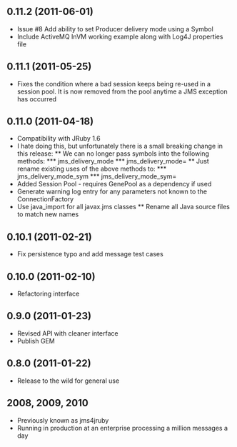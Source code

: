 ## 0.11.2 (2011-06-01)

* Issue #8 Add ability to set Producer delivery mode using a Symbol
* Include ActiveMQ InVM working example along with Log4J properties file

## 0.11.1 (2011-05-25)

* Fixes the condition where a bad session keeps being re-used in a session pool.
  It is now removed from the pool anytime a JMS exception has occurred

## 0.11.0 (2011-04-18)

* Compatibility with JRuby 1.6
* I hate doing this, but unfortunately there is a small breaking change in this release:
** We can no longer pass symbols into the following methods:
*** jms_delivery_mode
*** jms_delivery_mode=
** Just rename existing uses of the above methods to:
*** jms_delivery_mode_sym
*** jms_delivery_mode_sym=
* Added Session Pool - requires GenePool as a dependency if used
* Generate warning log entry for any parameters not known to the ConnectionFactory
* Use java_import for all javax.jms classes
** Rename all Java source files to match new names

## 0.10.1 (2011-02-21)

* Fix persistence typo and add message test cases

## 0.10.0 (2011-02-10)

* Refactoring interface

## 0.9.0 (2011-01-23)

* Revised API with cleaner interface
* Publish GEM

## 0.8.0 (2011-01-22)

* Release to the wild for general use

## 2008, 2009, 2010

* Previously known as jms4jruby
* Running in production at an enterprise processing a million messages a day
